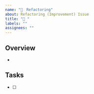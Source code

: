 ```yaml
---
name: "💪　Refactoring"
about: Refactoring (Improvement) Issue
title: "💪 "
labels: ""
assignees: ""
---
```


## Overview

-

## Tasks

- [ ]
